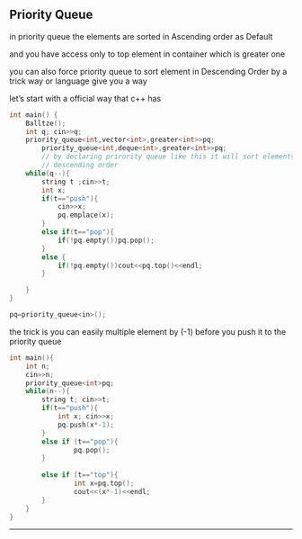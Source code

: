 ## Priority Queue

in priority queue the elements are sorted in Ascending order as Default

and you have access only to top element in container which is greater one

you can also force priority queue to sort element in Descending Order by a trick way or language give you a way 

let’s start with a official way that c++ has 

```cpp
int main() {
    Balltze();
    int q; cin>>q;
    priority_queue<int,vector<int>,greater<int>>pq;
        priority_queue<int,deque<int>,greater<int>>pq;
        // by declaring prirority queue like this it will sort elements in 
        // descending order
    while(q--){
        string t ;cin>>t;
        int x;
        if(t=="push"){
            cin>>x;
            pq.emplace(x);
        }
        else if(t=="pop"){
            if(!pq.empty())pq.pop();
        }
        else {
            if(!pq.empty())cout<<pq.top()<<endl;
        }

    }
}

pq=priority_queue<in>();
```

the trick is you can easily multiple element by (-1) before you push it to the priority queue 

```cpp
int main(){
    int n;
    cin>>n;
    priority_queue<int>pq;
    while(n--){
        string t; cin>>t;
        if(t=="push"){
            int x; cin>>x;
            pq.push(x*-1);
        }
        else if (t=="pop"){
                pq.pop();
        }
    
        else if (t=="top"){
                int x=pq.top();
                cout<<(x*-1)<<endl;
        }
    }
}
```


---